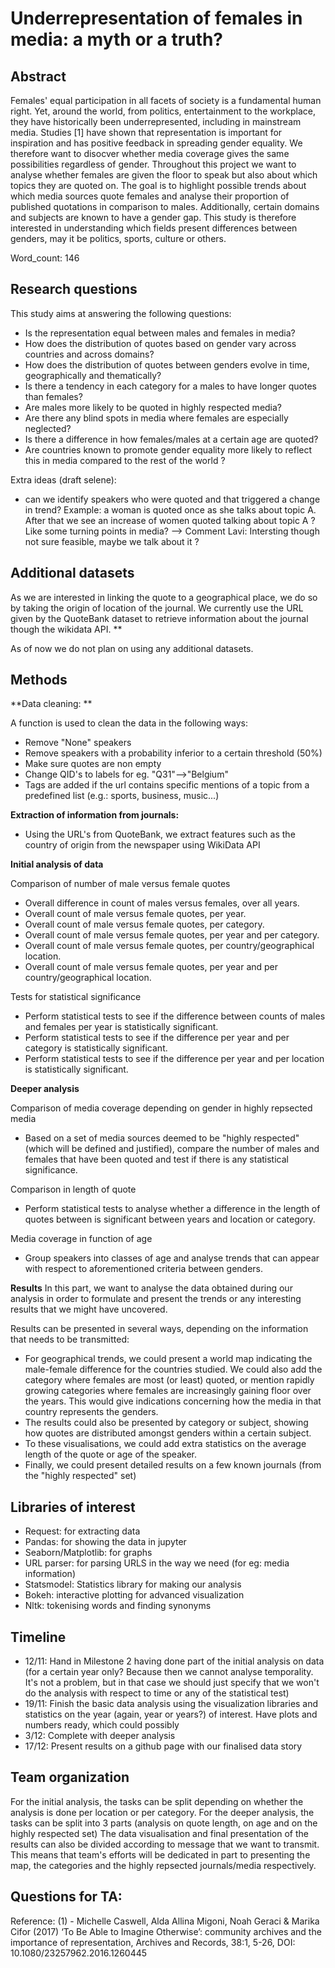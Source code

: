 # Underrepresentation of females in media: a myth or a truth?

## Abstract
Females' equal participation in all facets of society is a fundamental human right. Yet, around the world, from politics, entertainment to the workplace, they have historically been underrepresented, including in mainstream media. Studies [1] have shown that representation is important for inspiration and has positive feedback in spreading gender equality. We therefore want to disocver whether media coverage gives the same possibilities regardless of gender.
Throughout this project we want to analyse whether females are given the floor to speak but also about which topics they are quoted on. 
The goal is to highlight possible trends about which media sources quote females and analyse their proportion of published quotations in comparison to males. Additionally, certain domains and subjects are known to have a gender gap. This study is therefore interested in understanding which fields present differences between genders, may it be politics, sports, culture or others. 

Word_count: 146

## Research questions

This study aims at answering the following questions:
 
- Is the representation equal between males and females in media?
- How does the distribution of quotes based on gender vary across countries and across domains?
- How does the distribution of quotes between genders evolve in time, geographically and thematically?
- Is there a tendency in each category for a males to have longer quotes than females?
- Are males more likely to be quoted in highly respected media? 
- Are there any blind spots in media where females are especially neglected?
- Is there a difference in how females/males at a certain age are quoted?
- Are countries known to promote gender equality more likely to reflect this in media compared to the rest of the world ?

Extra ideas (draft selene):
- can we identify speakers who were quoted and that triggered a change in trend? Example: a woman is quoted once as she talks about topic A. After that we see an increase of women quoted talking about topic A ? Like some turning points in media? --> Comment Lavi: Intersting though not sure feasible, maybe we talk about it ? 




## Additional datasets

As we are interested in linking the quote to a geographical place, we do so by taking the origin of location of the journal.
We currently use the URL given by the QuoteBank dataset to retrieve information about the journal though the wikidata API. **

As of now we do not plan on using any additional datasets.

## Methods
**Data cleaning: **

A function is used to clean the data in the following ways:
- Remove "None" speakers 
- Remove speakers with a probability inferior to a certain threshold (50%)
- Make sure quotes are non empty 
- Change QID's to labels for eg. "Q31"-->"Belgium"
- Tags are added if the url contains specific mentions of a topic from a predefined list (e.g.: sports, business, music...)
     
**Extraction of information from journals:**
- Using the URL's from QuoteBank, we extract features such as the country of origin from the newspaper using WikiData API

**Initial analysis of data**

Comparison of number of male versus female quotes
- Overall difference in count of males versus females, over all years. 
- Overall count of male versus female quotes, per year.
- Overall count of male versus female quotes, per category.
- Overall count of male versus female quotes, per year and per category.
- Overall count of male versus female quotes, per country/geographical location.
- Overall count of male versus female quotes, per year and per country/geographical location.

Tests for statistical significance 
- Perform statistical tests to see if the difference between counts of males and females per year is statistically significant.
- Perform statistical tests to see if the difference per year and per category is statistically significant.
- Perform statistical tests to see if the difference per year and per location is statistically significant.

**Deeper analysis**

Comparison of media coverage depending on gender in highly repsected media
- Based on a set of media sources deemed to be "highly respected" (which will be defined and justified), compare the number of males and females that have been quoted and test if there is any statistical significance.

Comparison in length of quote
- Perform statistical tests to analyse whether a difference in the length of quotes between is significant between years and location or category.

Media coverage in function of age
- Group speakers into classes of age and analyse trends that can appear with respect to aforementioned criteria between genders. 


**Results**
In this part, we want to analyse the data obtained during our analysis in order to formulate and present the trends or any interesting results that we might have uncovered.

Results can be presented in several ways, depending on the information that needs to be transmitted:
- For geographical trends, we could present a world map indicating the male-female difference for the countries studied. We could also add the category where females are most (or least) quoted, or mention rapidly growing categories where females are increasingly gaining floor over the years. This would give indications concerning how the media in that country represents the genders. 
- The results could also be presented by category or subject, showing how quotes are distributed amongst genders within a certain subject.
- To these visualisations, we could add extra statistics on the average length of the quote or age of the speaker.
- Finally, we could present detailed results on a few known journals (from the "highly respected" set)




## Libraries of interest
- Request: for extracting data
- Pandas: for showing the data in jupyter
- Seaborn/Matplotlib: for graphs 
- URL parser: for parsing URLS in the way we need (for eg: media information)
- Statsmodel: Statistics library for making our analysis
- Bokeh: interactive plotting for advanced visualization 
- Nltk: tokenising words and finding synonyms

## Timeline

- 12/11: Hand in Milestone 2 having done part of the initial analysis on data (for a certain year only? Because then we cannot analyse temporality. It's not a problem, but in that case we should just specify that we won't do the analysis with respect to time or any of the statistical test)
- 19/11: Finish the basic data analysis using the visualization libraries and statistics on the year (again, year or years?) of interest. Have plots and numbers ready, which could possibly 
- 3/12: Complete with deeper analysis
- 17/12: Present results on a github page with our finalised data story

## Team organization 

For the initial analysis, the tasks can be split depending on whether the analysis is done per location or per category.
For the deeper analysis, the tasks can be split into 3 parts (analysis on quote length, on age and on the highly respected set)
The data visualisation and final presentation of the results can also be divided according to message that we want to transmit. This means that team's efforts will be dedicated in part to presenting the map, the categories and the highly repsected journals/media respectively.




## Questions for TA:


Reference:
(1) -  Michelle Caswell, Alda Allina Migoni, Noah Geraci & Marika Cifor (2017) ‘To Be Able to Imagine Otherwise’: community archives and the importance of representation, Archives and Records, 38:1, 5-26, DOI: 10.1080/23257962.2016.1260445 
